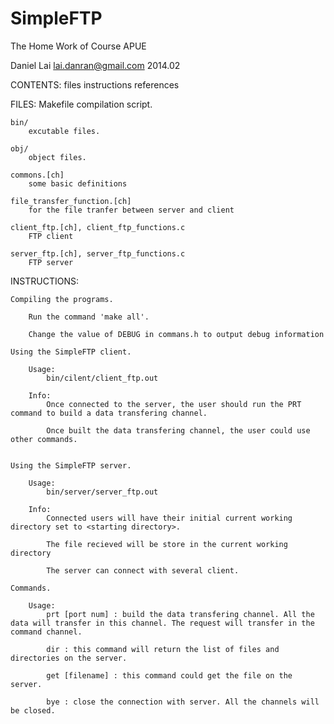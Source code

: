 SimpleFTP
=========

The Home Work of Course APUE

Daniel Lai <lai.danran@gmail.com>
2014.02

CONTENTS:
	files
	instructions
	references
	
	
FILES:
	Makefile
		compilation script.
	
	bin/
		excutable files.
	
	obj/
		object files.
	
	commons.[ch]
		some basic definitions
	
	file_transfer_function.[ch]
		for the file tranfer between server and client
	
	client_ftp.[ch], client_ftp_functions.c
		FTP client
	
	server_ftp.[ch], server_ftp_functions.c
		FTP server
	
	
INSTRUCTIONS:
	
	Compiling the programs.
	
		Run the command 'make all'.
		
		Change the value of DEBUG in commans.h to output debug information 
	
	Using the SimpleFTP client.
	
		Usage:
			bin/cilent/client_ftp.out
		
		Info:
			Once connected to the server, the user should run the PRT command to build a data transfering channel.
			
			Once built the data transfering channel, the user could use other commands.
			
			
	Using the SimpleFTP server.

		Usage:
			bin/server/server_ftp.out
		
		Info:
			Connected users will have their initial current working directory set to <starting directory>. 
			
			The file recieved will be store in the current working directory
			
			The server can connect with several client.
			
	Commands.
	
		Usage:
			prt [port num] : build the data transfering channel. All the data will transfer in this channel. The request will transfer in the command channel.
			
			dir : this command will return the list of files and directories on the server.
			
			get [filename] : this command could get the file on the server. 
			
			bye : close the connection with server. All the channels will be closed.
